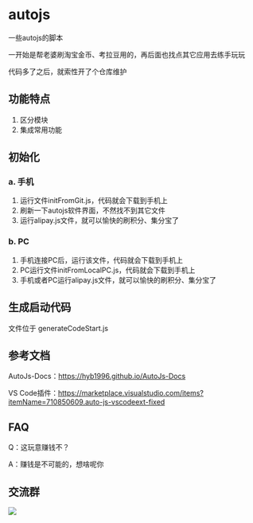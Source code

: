 # autojs

一些autojs的脚本

一开始是帮老婆刷淘宝金币、考拉豆用的，再后面也找点其它应用去练手玩玩

代码多了之后，就索性开了个仓库维护

## 功能特点

1. 区分模块
2. 集成常用功能

## 初始化

### a. 手机

1. 运行文件initFromGit.js，代码就会下载到手机上
2. 刷新一下autojs软件界面，不然找不到其它文件
3. 运行alipay.js文件，就可以愉快的刷积分、集分宝了

### b. PC

1. 手机连接PC后，运行该文件，代码就会下载到手机上
2. PC运行文件initFromLocalPC.js，代码就会下载到手机上
3. 手机或者PC运行alipay.js文件，就可以愉快的刷积分、集分宝了

## 生成启动代码

文件位于 generateCodeStart.js

## 参考文档

AutoJs-Docs：https://hyb1996.github.io/AutoJs-Docs

VS Code插件：https://marketplace.visualstudio.com/items?itemName=710850609.auto-js-vscodeext-fixed

## FAQ

Q：这玩意赚钱不？

A：赚钱是不可能的，想啥呢你

## 交流群

![](https://wework.qpic.cn/wwpic/810551_8PWlabTITUaQdbd_1622611321/0)
